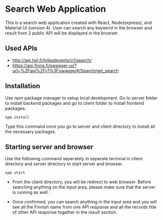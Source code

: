 # Search Web Application

This is a search web application created with React, Node(express), and Material UI (version 4). User can search any keyword in the browser and result from 2 public API will be displayed in the browser.

## Used APIs
  - http://api.hel.fi/linkedevents/v1/search/
  - https://api.finna.fi/swagger-ui/?url=%2Fapi%2Fv1%3Fswagger#/Search/get_search

## Installation 
Use npm package manager to setup local development. Go to server folder to install backend packages and go to client folder to install frontend packages. 

```
npm install
```
Type this command once you go to server and client directory to install all the necessary packages.

## Starting server and browser
Use the following command seperately in seperate terminal in client directory and server directory to start server and browser.
```
npm start
```

- From the client directory, you will be redirect to web browser. Before searching anything on the input area, please make sure that the server is running as well. 

- Once confirmed, you can search anything in the input area and you will see all the Finnish name from one API response and all the records title of other API response togather in the result section. 
